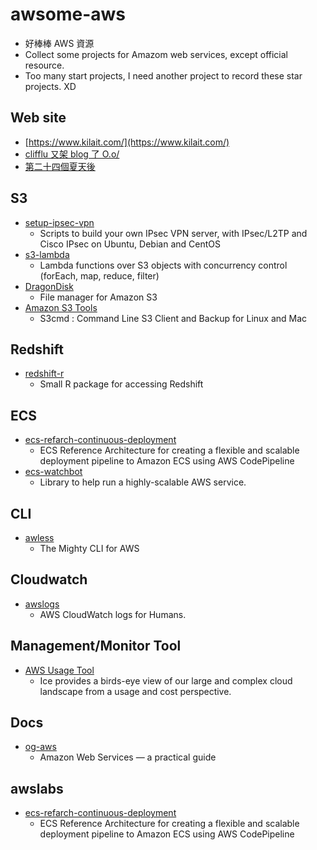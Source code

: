 # awsome-aws
- 好棒棒 AWS 資源
- Collect some projects for Amazom web services, except official resource.
- Too many start projects, I need another project to record these star projects. XD

## Web site
- [https://www.kilait.com/](https://www.kilait.com/)
- [clifflu 又架 blog 了 O.o/](https://blog.clifflu.net/)
- [第二十四個夏天後](http://blog.changyy.org/)

## S3
- [setup-ipsec-vpn](https://github.com/hwdsl2/setup-ipsec-vpn)
    - Scripts to build your own IPsec VPN server, with IPsec/L2TP and Cisco IPsec on Ubuntu, Debian and CentOS
- [s3-lambda](https://github.com/littlstar/s3-lambda)    
    - Lambda functions over S3 objects with concurrency control (forEach, map, reduce, filter) 
- [DragonDisk](http://www.s3-client.com/)
    - File manager for Amazon S3
- [Amazon S3 Tools](http://s3tools.org/s3cmd)
    - S3cmd : Command Line S3 Client and Backup for Linux and Mac

## Redshift
- [redshift-r](https://github.com/pingles/redshift-r)
    - Small R package for accessing Redshift 
    
## ECS
- [ecs-refarch-continuous-deployment](https://github.com/awslabs/ecs-refarch-continuous-deployment)
    - ECS Reference Architecture for creating a flexible and scalable deployment pipeline to Amazon ECS using AWS CodePipeline
- [ecs-watchbot](https://github.com/mapbox/ecs-watchbot)
    - Library to help run a highly-scalable AWS service.
    
## CLI
- [awless](https://github.com/wallix/awless)
    - The Mighty CLI for AWS

## Cloudwatch
- [awslogs](https://github.com/jorgebastida/awslogs)
    - AWS CloudWatch logs for Humans.

## Management/Monitor Tool
- [AWS Usage Tool](https://github.com/Netflix/ice)
    - Ice provides a birds-eye view of our large and complex cloud landscape from a usage and cost perspective.

## Docs
- [og-aws](https://github.com/open-guides/og-aws)
    - Amazon Web Services — a practical guide

## awslabs
- [ecs-refarch-continuous-deployment](https://github.com/awslabs/ecs-refarch-continuous-deployment)
    - ECS Reference Architecture for creating a flexible and scalable deployment pipeline to Amazon ECS using AWS CodePipeline

